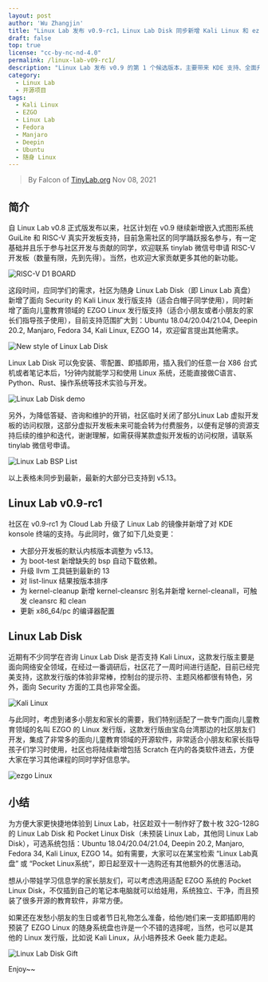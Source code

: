 ```yaml
---
layout: post
author: 'Wu Zhangjin'
title: "Linux Lab 发布 v0.9-rc1，Linux Lab Disk 同步新增 Kali Linux 和 ezgo Linux 支持"
draft: false
top: true
license: "cc-by-nc-nd-4.0"
permalink: /linux-lab-v09-rc1/
description: "Linux Lab 发布 v0.9 的第 1 个候选版本，主要带来 KDE 支持、全面升级内核版本到 v5.13、并把 llvm 升级到 13；另外，Linux Lab Disk 同步新增 Kali 和 ezgo 发行版支持"
category:
  - Linux Lab
  - 开源项目
tags:
  - Kali Linux
  - EZGO
  - Linux Lab
  - Fedora
  - Manjaro
  - Deepin
  - Ubuntu
  - 随身 Linux
---
```


> By Falcon of [TinyLab.org][1]
> Nov 08, 2021

## 简介

自 Linux Lab v0.8 正式版发布以来，社区计划在 v0.9 继续新增嵌入式图形系统 GuiLite 和 RISC-V 真实开发板支持，目前急需社区的同学踊跃报名参与，有一定基础并且乐于参与社区开发与贡献的同学，欢迎联系 tinylab 微信号申请 RISC-V 开发板（数量有限，先到先得）。当然，也欢迎大家贡献更多其他的新功能。

![RISC-V D1 BOARD](/wp-content/uploads/2021/11/linux-lab/riscv-d1.jpg)

这段时间，应同学们的需求，社区为随身 Linux Lab Disk（即 Linux Lab 真盘）新增了面向 Security 的 Kali Linux 发行版支持（适合白帽子同学使用），同时新增了面向儿童教育领域的 EZGO Linux 发行版支持（适合小朋友或者小朋友的家长们指导孩子使用），目前支持范围扩大到：Ubuntu 18.04/20.04/21.04, Deepin 20.2, Manjaro, Fedora 34, Kali Linux, EZGO 14，欢迎留言提出其他需求。

![New style of Linux Lab Disk](/wp-content/uploads/2021/11/linux-lab//linux-lab-disk-new-style.jpg)

Linux Lab Disk 可以免安装、零配置、即插即用，插入我们的任意一台 X86 台式机或者笔记本后，1分钟内就能学习和使用 Linux 系统，还能直接做C语言、Python、Rust、操作系统等技术实验与开发。

![Linux Lab Disk demo](/wp-content/uploads/2021/03/linux-lab-disk.png)

另外，为降低答疑、咨询和维护的开销，社区临时关闭了部分Linux Lab 虚拟开发板的访问权限，这部分虚拟开发板未来可能会转为付费服务，以便有足够的资源支持后续的维护和迭代，谢谢理解，如需获得某款虚拟开发板的访问权限，请联系 tinylab 微信号申请。

![Linux Lab BSP List](/wp-content/uploads/2021/03/linux-lab-bsp.png)

以上表格未同步到最新，最新的大部分已支持到 v5.13。

## Linux Lab v0.9-rc1

社区在 v0.9-rc1 为 Cloud Lab 升级了 Linux Lab 的镜像并新增了对 KDE konsole 终端的支持。与此同时，做了如下几处变更：

* 大部分开发板的默认内核版本调整为 v5.13。
* 为 boot-test 新增缺失的 bsp 自动下载依赖。
* 升级 llvm 工具链到最新的 13
* 对 list-linux 结果按版本排序
* 为 kernel-cleanup 新增 kernel-cleansrc 别名并新增 kernel-cleanall，可触发 cleansrc 和 clean
* 更新 x86_64/pc 的编译器配置

## Linux Lab Disk

近期有不少同学在咨询 Linux Lab Disk 是否支持 Kali Linux，这款发行版主要是面向网络安全领域，在经过一番调研后，社区花了一周时间进行适配，目前已经完美支持，这款发行版的体验非常棒，控制台的提示符、主题风格都很有特色，另外，面向 Security 方面的工具也非常全面。

![Kali Linux](/wp-content/uploads/2021/11/linux-lab/linux-lab-disk-kali.jpg)

与此同时，考虑到诸多小朋友和家长的需要，我们特别适配了一款专门面向儿童教育领域的名叫 EZGO 的 Linux 发行版，这款发行版由宝岛台湾那边的社区朋友们开发，集成了非常多的面向儿童教育领域的开源软件，非常适合小朋友和家长指导孩子们学习时使用，社区也将陆续新增包括 Scratch 在内的各类软件进去，方便大家在学习其他课程的同时学好信息学。

![ezgo Linux](/wp-content/uploads/2021/11/linux-lab/linux-lab-disk-ezgo.jpg)

## 小结

为方便大家更快捷地体验到 Linux Lab，社区趁双十一制作好了数十枚 32G-128G 的 Linux Lab Disk 和 Pocket Linux Disk（未预装 Linux Lab，其他同 Linux Lab Disk），可选系统包括：Ubuntu 18.04/20.04/21.04, Deepin 20.2, Manjaro, Fedora 34, Kali Linux, EZGO 14。如有需要，大家可以在某宝检索 “Linux Lab真盘” 或 “Pocket Linux系统”，即日起至双十一选购还有其他额外的优惠活动。

想从小带娃学习信息学的家长朋友们，可以考虑选用适配 EZGO 系统的 Pocket Linux Disk，不仅插到自己的笔记本电脑就可以给娃用，系统独立、干净，而且预装了很多开源的教育软件，非常方便。

如果还在发愁小朋友的生日或者节日礼物怎么准备，给他/她们来一支即插即用的预装了 EZGO Linux 的随身系统盘也许是一个不错的选择呢，当然，也可以是其他的 Linux 发行版，比如说 Kali Linux，从小培养技术 Geek 能力走起。

![Linux Lab Disk Gift](/wp-content/uploads/2021/11/linux-lab/linux-lab-disk-gift.jpg)

Enjoy~~

[1]: http://tinylab.org
